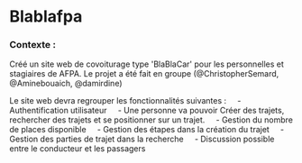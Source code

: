 # Blablafpa

### Contexte : 
Créé un site web de covoiturage type 'BlaBlaCar' pour les personnelles et stagiaires de AFPA.
Le projet a été fait en groupe (@ChristopherSemard, @Aminebouaich, @damirdine)

Le site web devra regrouper les fonctionnalités suivantes : 
    - Authentification utilisateur
    - Une personne va pouvoir Créer des trajets, rechercher des trajets et se positionner sur un trajet.
    - Gestion du nombre de places disponible
    - Gestion des étapes dans la création du trajet
    - Gestion des parties de trajet dans la recherche
    - Discussion possible entre le conducteur et les passagers
